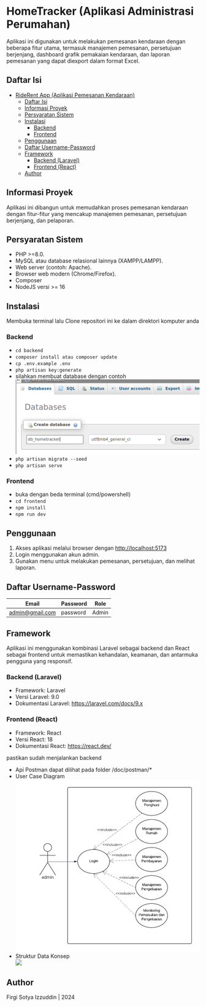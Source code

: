 # HomeTracker (Aplikasi Administrasi Perumahan)

Aplikasi ini digunakan untuk melakukan pemesanan kendaraan dengan beberapa fitur utama, termasuk manajemen pemesanan, persetujuan berjenjang, dashboard grafik pemakaian kendaraan, dan laporan pemesanan yang dapat diexport dalam format Excel.

## Daftar Isi

- [RideRent App (Aplikasi Pemesanan Kendaraan)](#riderent-app-aplikasi-pemesanan-kendaraan)
  - [Daftar Isi](#daftar-isi)
  - [Informasi Proyek](#informasi-proyek)
  - [Persyaratan Sistem](#persyaratan-sistem)
  - [Instalasi](#instalasi)
    - [Backend](#backend)
    - [Frontend](#frontend)
  - [Penggunaan](#penggunaan)
  - [Daftar Username-Password](#daftar-username-password)
  - [Framework](#framework)
    - [Backend (Laravel)](#backend-laravel)
    - [Frontend (React)](#frontend-react)
  - [Author](#author)

## Informasi Proyek

Aplikasi ini dibangun untuk memudahkan proses pemesanan kendaraan dengan fitur-fitur yang mencakup manajemen pemesanan, persetujuan berjenjang, dan pelaporan.

## Persyaratan Sistem

- PHP >=8.0.
- MySQL atau database relasional lainnya (XAMPP/LAMPP).
- Web server (contoh: Apache).
- Browser web modern (Chrome/Firefox).
- Composer
- NodeJS versi  >= 16

## Instalasi

Membuka terminal lalu
Clone repositori ini ke dalam direktori komputer anda

### Backend
- `cd backend`
- `composer install atau composer update` 
- `cp .env.example .env`
- `php artisan key:generate`
- silahkan membuat database dengan contoh
  <img src="./doc/create_db.png">
- `php artisan migrate --seed`
- `php artisan serve`

### Frontend
- buka dengan beda terminal (cmd/powershell)
- `cd frontend`
- `npm install`
- `npm run dev`

## Penggunaan

1. Akses aplikasi melalui browser dengan [http://localhost:5173](http://localhost:5173)
2. Login menggunakan akun admin.
3. Gunakan menu untuk melakukan pemesanan, persetujuan, dan melihat laporan.

## Daftar Username-Password

| Email             | Password    | Role      |
| ----------------- | ----------- | --------- |
| admin@gmail.com   | password    | Admin     |

## Framework

Aplikasi ini menggunakan kombinasi Laravel sebagai backend dan React sebagai frontend untuk memastikan kehandalan, keamanan, dan antarmuka pengguna yang responsif.

### Backend (Laravel)
- Framework: Laravel
- Versi Laravel: 9.0
- Dokumentasi Laravel: https://laravel.com/docs/9.x
### Frontend (React)
- Framework: React
- Versi React: 18
- Dokumentasi React: https://react.dev/

pastikan sudah menjalankan backend
- Api Postman dapat dilihat pada folder /doc/postman/*
- User Case Diagram <br/>
  <img src="./doc/use_case_diagram.png">
- Struktur Data Konsep <br/>
  <img src="./doc/schema_db.png">
  

## Author

Firgi Sotya Izzuddin | 2024
